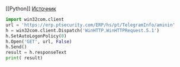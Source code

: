 [[Python]]
[Источник](https://stackoverflow.com/questions/2969481/ntlm-authentication-in-python)
```python
import win32com.client
url = 'https://erp.ptsecurity.com/ERP/hs/pt/TelegramInfo/aminin'
h = win32com.client.Dispatch('WinHTTP.WinHTTPRequest.5.1')
h.SetAutoLogonPolicy(0)
h.Open('GET', url, False)
h.Send()
result = h.responseText
print( result)

```